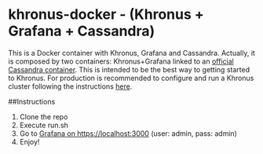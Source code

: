 khronus-docker - (Khronus + Grafana + Cassandra)
======

This is a Docker container with Khronus, Grafana and Cassandra. Actually, it is composed by two containers: Khronus+Grafana linked to an [official Cassandra container](https://hub.docker.com/_/cassandra/). This is intended to be the best way to getting started to Khronus. For production is recommended to configure and run a Khronus cluster following the instructions [here](https://github.com/Searchlight/khronus).

##Instructions

1. Clone the repo
2. Execute run.sh
3. Go to [Grafana on https://localhost:3000](https://localhost:3000) (user: admin, pass: admin)
4. Enjoy!
